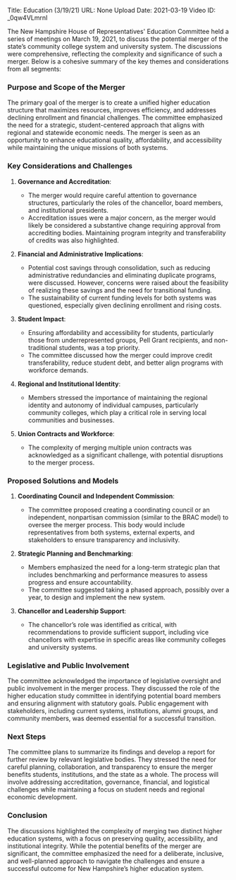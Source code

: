 Title: Education (3/19/21)
URL: None
Upload Date: 2021-03-19
Video ID: _0qw4VLmrnI

The New Hampshire House of Representatives' Education Committee held a series of meetings on March 19, 2021, to discuss the potential merger of the state’s community college system and university system. The discussions were comprehensive, reflecting the complexity and significance of such a merger. Below is a cohesive summary of the key themes and considerations from all segments:

### **Purpose and Scope of the Merger**
The primary goal of the merger is to create a unified higher education structure that maximizes resources, improves efficiency, and addresses declining enrollment and financial challenges. The committee emphasized the need for a strategic, student-centered approach that aligns with regional and statewide economic needs. The merger is seen as an opportunity to enhance educational quality, affordability, and accessibility while maintaining the unique missions of both systems.

### **Key Considerations and Challenges**
1. **Governance and Accreditation**:  
   - The merger would require careful attention to governance structures, particularly the roles of the chancellor, board members, and institutional presidents.  
   - Accreditation issues were a major concern, as the merger would likely be considered a substantive change requiring approval from accrediting bodies. Maintaining program integrity and transferability of credits was also highlighted.  

2. **Financial and Administrative Implications**:  
   - Potential cost savings through consolidation, such as reducing administrative redundancies and eliminating duplicate programs, were discussed. However, concerns were raised about the feasibility of realizing these savings and the need for transitional funding.  
   - The sustainability of current funding levels for both systems was questioned, especially given declining enrollment and rising costs.  

3. **Student Impact**:  
   - Ensuring affordability and accessibility for students, particularly those from underrepresented groups, Pell Grant recipients, and non-traditional students, was a top priority.  
   - The committee discussed how the merger could improve credit transferability, reduce student debt, and better align programs with workforce demands.  

4. **Regional and Institutional Identity**:  
   - Members stressed the importance of maintaining the regional identity and autonomy of individual campuses, particularly community colleges, which play a critical role in serving local communities and businesses.  

5. **Union Contracts and Workforce**:  
   - The complexity of merging multiple union contracts was acknowledged as a significant challenge, with potential disruptions to the merger process.  

### **Proposed Solutions and Models**
1. **Coordinating Council and Independent Commission**:  
   - The committee proposed creating a coordinating council or an independent, nonpartisan commission (similar to the BRAC model) to oversee the merger process. This body would include representatives from both systems, external experts, and stakeholders to ensure transparency and inclusivity.  

2. **Strategic Planning and Benchmarking**:  
   - Members emphasized the need for a long-term strategic plan that includes benchmarking and performance measures to assess progress and ensure accountability.  
   - The committee suggested taking a phased approach, possibly over a year, to design and implement the new system.  

3. **Chancellor and Leadership Support**:  
   - The chancellor’s role was identified as critical, with recommendations to provide sufficient support, including vice chancellors with expertise in specific areas like community colleges and university systems.  

### **Legislative and Public Involvement**
The committee acknowledged the importance of legislative oversight and public involvement in the merger process. They discussed the role of the higher education study committee in identifying potential board members and ensuring alignment with statutory goals. Public engagement with stakeholders, including current systems, institutions, alumni groups, and community members, was deemed essential for a successful transition.

### **Next Steps**
The committee plans to summarize its findings and develop a report for further review by relevant legislative bodies. They stressed the need for careful planning, collaboration, and transparency to ensure the merger benefits students, institutions, and the state as a whole. The process will involve addressing accreditation, governance, financial, and logistical challenges while maintaining a focus on student needs and regional economic development.

### **Conclusion**
The discussions highlighted the complexity of merging two distinct higher education systems, with a focus on preserving quality, accessibility, and institutional integrity. While the potential benefits of the merger are significant, the committee emphasized the need for a deliberate, inclusive, and well-planned approach to navigate the challenges and ensure a successful outcome for New Hampshire’s higher education system.